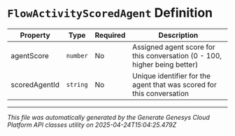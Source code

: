 # `FlowActivityScoredAgent` Definition

| Property | Type | Required | Description |
|----------|------|----------|-------------|
| agentScore | `number` | No | Assigned agent score for this conversation (0 - 100, higher being better) |
| scoredAgentId | `string` | No | Unique identifier for the agent that was scored for this conversation |

---

*This file was automatically generated by the Generate Genesys Cloud Platform API classes utility on 2025-04-24T15:04:25.479Z*